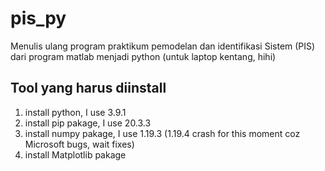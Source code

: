 # pis_py
Menulis ulang program praktikum pemodelan dan identifikasi Sistem (PIS) dari program matlab menjadi python (untuk laptop kentang, hihi)
## Tool yang harus diinstall
1. install python, I use 3.9.1
2. install pip pakage, I use 20.3.3
3. install numpy pakage, I use 1.19.3 (1.19.4 crash for this moment coz Microsoft bugs, wait fixes)
4. install Matplotlib pakage
